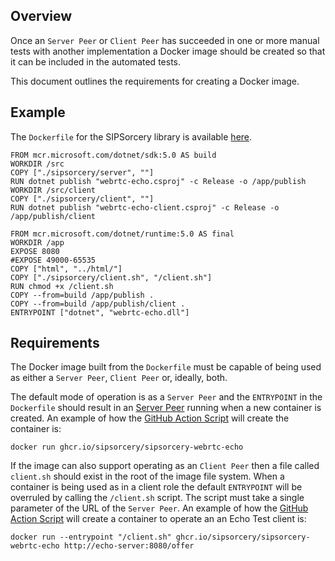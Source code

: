 ## Overview

Once an `Server Peer` or `Client Peer` has succeeded in one or more manual tests with another implementation a Docker image should be created so that it can be included in the automated tests.

This document outlines the requirements for creating a Docker image.

## Example

The `Dockerfile` for the SIPSorcery library is available [here](../sipsorcery/Dockerfile).

````
FROM mcr.microsoft.com/dotnet/sdk:5.0 AS build
WORKDIR /src
COPY ["./sipsorcery/server", ""]
RUN dotnet publish "webrtc-echo.csproj" -c Release -o /app/publish
WORKDIR /src/client
COPY ["./sipsorcery/client", ""]
RUN dotnet publish "webrtc-echo-client.csproj" -c Release -o /app/publish/client

FROM mcr.microsoft.com/dotnet/runtime:5.0 AS final
WORKDIR /app
EXPOSE 8080
#EXPOSE 49000-65535
COPY ["html", "../html/"]
COPY ["./sipsorcery/client.sh", "/client.sh"]
RUN chmod +x /client.sh
COPY --from=build /app/publish .
COPY --from=build /app/publish/client .
ENTRYPOINT ["dotnet", "webrtc-echo.dll"]
````

## Requirements

The Docker image built from the `Dockerfile` must be capable of being used as either a `Server Peer`, `Client Peer` or, ideally, both.

The default mode of operation is as a `Server Peer` and the `ENTRYPOINT` in the `Dockerfile` should result in an [Server Peer](PeerConnectionTestSpecification.md) running when a new container is created. An example of how the [GitHub Action Script](../.github/workflows/peerconnection-test.yml) will create the container is:

`docker run ghcr.io/sipsorcery/sipsorcery-webrtc-echo`

If the image can also support operating as an `Client Peer` then a file called `client.sh` should exist in the root of the image file system. When a container is being used as in a client role the default `ENTRYPOINT` will be overruled by calling the `/client.sh` script. The script must take a single parameter of the URL of the `Server Peer`. An example of how the [GitHub Action Script](../.github/workflows/interop-peerconnection-echo.yml) will create a container to operate an an Echo Test client is:

`docker run --entrypoint "/client.sh" ghcr.io/sipsorcery/sipsorcery-webrtc-echo http://echo-server:8080/offer`